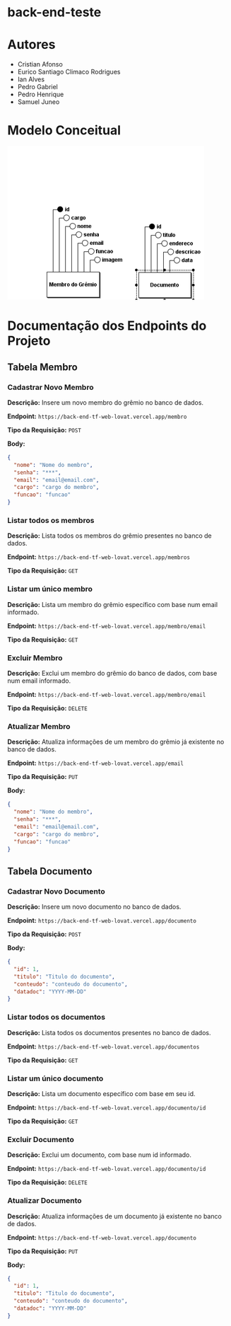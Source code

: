 # back-end-teste
# Autores
- Cristian Afonso 
- Eurico Santiago Climaco Rodrigues 
- Ian Alves 
- Pedro Gabriel
- Pedro Henrique 
- Samuel Juneo 

# Modelo Conceitual
<img src="/bd/CONCEITUAL.png">

# Documentação dos Endpoints do Projeto

## Tabela Membro

### Cadastrar Novo Membro

**Descrição:** Insere um novo membro do grêmio no banco de dados.

**Endpoint:** `https://back-end-tf-web-lovat.vercel.app/membro`

**Tipo da Requisição:** `POST`

**Body:**
```json
{
  "nome": "Nome do membro",
  "senha": "***",
  "email": "email@email.com",
  "cargo": "cargo do membro",
  "funcao": "funcao"
}
```

### Listar todos os membros

**Descrição:** Lista todos os membros do grêmio presentes no banco de dados.

**Endpoint:** `https://back-end-tf-web-lovat.vercel.app/membros`

**Tipo da Requisição:** `GET`

### Listar um único membro

**Descrição:** Lista um membro do grêmio específico com base num email informado.

**Endpoint:** `https://back-end-tf-web-lovat.vercel.app/membro/email`

**Tipo da Requisição:** `GET`

### Excluir Membro

**Descrição:** Exclui um membro do grêmio do banco de dados, com base num email informado.

**Endpoint:** `https://back-end-tf-web-lovat.vercel.app/membro/email`

**Tipo da Requisição:** `DELETE`

### Atualizar Membro

**Descrição:** Atualiza informações de um membro do grêmio já existente no banco de dados.

**Endpoint:** `https://back-end-tf-web-lovat.vercel.app/email`

**Tipo da Requisição:** `PUT`

**Body:**
```json
{
  "nome": "Nome do membro",
  "senha": "***",
  "email": "email@email.com",
  "cargo": "cargo do membro",
  "funcao": "funcao"
}
```

## Tabela Documento

### Cadastrar Novo Documento

**Descrição:** Insere um novo documento no banco de dados.

**Endpoint:** `https://back-end-tf-web-lovat.vercel.app/documento`

**Tipo da Requisição:** `POST`

**Body:**
```json
{
  "id": 1,
  "titulo": "Titulo do documento",
  "conteudo": "conteudo do documento",
  "datadoc": "YYYY-MM-DD"
}
```

### Listar todos os documentos

**Descrição:** Lista todos os documentos presentes no banco de dados.

**Endpoint:** `https://back-end-tf-web-lovat.vercel.app/documentos`

**Tipo da Requisição:** `GET`

### Listar um único documento

**Descrição:** Lista um documento específico com base em seu id.

**Endpoint:** `https://back-end-tf-web-lovat.vercel.app/documento/id`

**Tipo da Requisição:** `GET`

### Excluir Documento

**Descrição:** Exclui um documento, com base num id informado.

**Endpoint:** `https://back-end-tf-web-lovat.vercel.app/documento/id`

**Tipo da Requisição:** `DELETE`

### Atualizar Documento

**Descrição:** Atualiza informações de um documento já existente no banco de dados.

**Endpoint:** `https://back-end-tf-web-lovat.vercel.app/documento`

**Tipo da Requisição:** `PUT`

**Body:**
```json
{
  "id": 1,
  "titulo": "Titulo do documento",
  "conteudo": "conteudo do documento",
  "datadoc": "YYYY-MM-DD"
}
```


